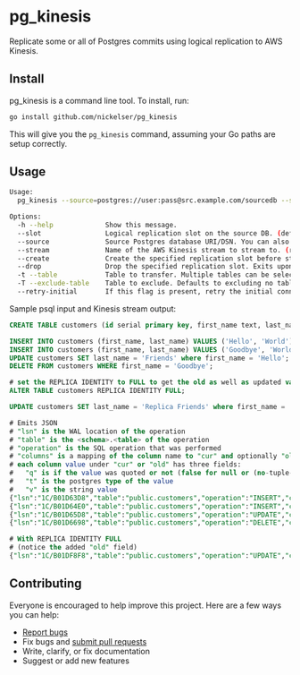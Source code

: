 # pg_kinesis

Replicate some or all of Postgres commits using logical replication to AWS Kinesis.

## Install

pg_kinesis is a command line tool. To install, run:

```sh
go install github.com/nickelser/pg_kinesis
```

This will give you the `pg_kinesis` command, assuming your Go paths are setup correctly.

## Usage

```sh
Usage:
  pg_kinesis --source=postgres://user:pass@src.example.com/sourcedb --stream=example_stream --tables=public.users,public.events

Options:
  -h --help             Show this message.
  --slot                Logical replication slot on the source DB. (default: pg_kinesis)
  --source              Source Postgres database URI/DSN. You can also use the libpq-standard PGDATABASE/PGHOST/&c. environment variables (which are tried first; --source overrides the environment).
  --stream              Name of the AWS Kinesis stream to stream to. (required)
  --create              Create the specified replication slot before starting replication.
  --drop                Drop the specified replication slot. Exits upon success.
  -t --table            Table to transfer. Multiple tables can be selected by writing multiple -t switches. Defaults to all tables. The matching semantics are the same as psql (https://www.postgresql.org/docs/current/static/app-psql.html#app-psql-patterns)
  -T --exclude-table    Table to exclude. Defaults to excluding no tables. The matching logic is the same as for -t; -T has higher precedence than -t.
  --retry-initial       If this flag is present, retry the initial connection to the replication slot; useful for high-availability setups where the same pg_kinesis command is run from multiple hosts.
```

Sample psql input and Kinesis stream output:

```SQL
CREATE TABLE customers (id serial primary key, first_name text, last_name text);

INSERT INTO customers (first_name, last_name) VALUES ('Hello', 'World');
INSERT INTO customers (first_name, last_name) VALUES ('Goodbye', 'World');
UPDATE customers SET last_name = 'Friends' where first_name = 'Hello';
DELETE FROM customers WHERE first_name = 'Goodbye';

# set the REPLICA IDENTITY to FULL to get the old as well as updated values for updaes
ALTER TABLE customers REPLICA IDENTITY FULL;

UPDATE customers SET last_name = 'Replica Friends' where first_name = 'Hello';

# Emits JSON
# "lsn" is the WAL location of the operation
# "table" is the <schema>.<table> of the operation
# "operation" is the SQL operation that was performed
# "columns" is a mapping of the column name to "cur" and optionally "old" (the current and the previous value, respectively)
# each column value under "cur" or "old" has three fields:
#   "q" is if the value was quoted or not (false for null or (no-tuple-data))
#   "t" is the postgres type of the value
#   "v" is the string value
{"lsn":"1C/B01D63D8","table":"public.customers","operation":"INSERT","columns":{"first_name":{"cur":{"q":"true","t":"text","v":"Hello"}},"id":{"cur":{"q":"false","t":"integer","v":"1"}},"last_name":{"cur":{"q":"true","t":"text","v":"World"}}}}
{"lsn":"1C/B01D64E0","table":"public.customers","operation":"INSERT","columns":{"first_name":{"cur":{"q":"true","t":"text","v":"Goodbye"}},"id":{"cur":{"q":"false","t":"integer","v":"2"}},"last_name":{"cur":{"q":"true","t":"text","v":"World"}}}}
{"lsn":"1C/B01D65D8","table":"public.customers","operation":"UPDATE","columns":{"first_name":{"cur":{"q":"true","t":"text","v":"Hello"}},"id":{"cur":{"q":"false","t":"integer","v":"1"}},"last_name":{"cur":{"q":"true","t":"text","v":"Friends"}}}}
{"lsn":"1C/B01D6698","table":"public.customers","operation":"DELETE","columns":{"id":{"old":{"q":"false","t":"integer","v":"2"}}}}

# With REPLICA IDENTITY FULL
# (notice the added "old" field)
{"lsn":"1C/B01DF8F8","table":"public.customers","operation":"UPDATE","columns":{"first_name":{"cur":{"q":"true","t":"text","v":"Hello"}},"id":{"cur":{"q":"false","t":"integer","v":"1"}},"last_name":{"cur":{"q":"true","t":"text","v":"Replica Friends"},"old":{"q":"true","t":"text","v":"Friends"}}}}
```

## Contributing

Everyone is encouraged to help improve this project. Here are a few ways you can help:

- [Report bugs](https://github.com/nickelser/pg_kinesis/issues)
- Fix bugs and [submit pull requests](https://github.com/nickelser/pg_kinesis/pulls)
- Write, clarify, or fix documentation
- Suggest or add new features
